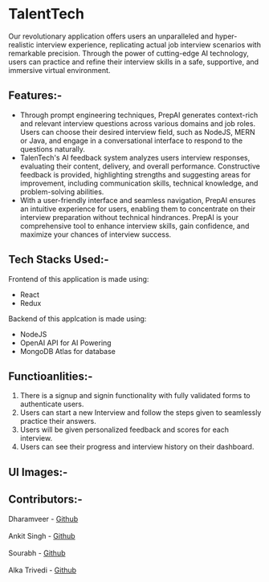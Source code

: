 # TalentTech
Our revolutionary application offers users an unparalleled and hyper-realistic interview experience, replicating actual job 
interview scenarios with remarkable precision. Through the power of cutting-edge AI technology, users can practice and refine 
their interview skills in a safe, supportive, and immersive virtual environment.

## Features:-
* Through prompt engineering techniques, PrepAI generates context-rich and relevant interview questions across various domains and job roles. Users can choose their desired interview field, such as NodeJS, MERN or Java, and engage in a conversational interface to respond to the questions naturally.
* TalenTech's AI feedback system analyzes users interview responses, evaluating their content, delivery, and overall performance. Constructive feedback is provided, highlighting strengths and suggesting areas for improvement, including communication skills, technical knowledge, and problem-solving abilities.
* With a user-friendly interface and seamless navigation, PrepAI ensures an intuitive experience for users, enabling them to concentrate on their interview preparation without technical hindrances. PrepAI is your comprehensive tool to enhance interview skills, gain confidence, and maximize your chances of interview success.

## Tech Stacks Used:-
Frontend of this application is made using:
* React
* Redux

Backend of this applcation is made using:
* NodeJS
* OpenAI API for AI Powering
* MongoDB Atlas for database

## Functioanlities:-
1. There is a signup and signin functionality with fully validated forms to authenticate users.
2. Users can start a new Interview and follow the steps given to seamlessly practice their answers.
3. Users will be given personalized feedback and scores for each interview.
4. Users can see their progress and interview history on their dashboard.

## UI Images:-


## Contributors:- 

Dharamveer - [Github](https://github.com/Dharamveer9457)<br><br>
Ankit Singh - [Github](https://github.com/ank501)<br><br>
Sourabh - [Github](https://github.com/sourabhkt1997)<br><br>
Alka Trivedi - [Github](https://github.com/Alka0814)<br><br>

